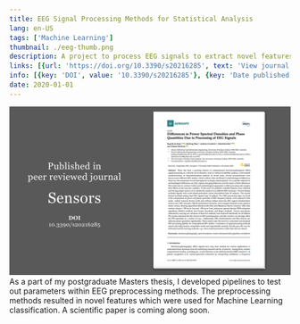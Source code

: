 ```yaml
---
title: EEG Signal Processing Methods for Statistical Analysis
lang: en-US
tags: ['Machine Learning']
thumbnail: ./eeg-thumb.png
description: A project to process EEG signals to extract novel features towards statistical analysis and machine learning.
links: [{url: 'https://doi.org/10.3390/s20216285', text: 'View journal article', icon: 'carbon:book'}]
info: [{key: 'DOI', value: '10.3390/s20216285'}, {key: 'Date published', value: '4 November 2020'}, {key: 'Role', value: 'Lead researcher'}, {key: 'Affiliation', value: 'University of Sydney'}, {key: 'Skills involved', value: ['Signal processing', 'Machine learning', 'Statistical analysis', 'Mathematics']}, {key: 'Tech used', value: ['MATLAB', 'Python', 'Tensorflow', 'EEGLAB']}]
date: 2020-01-01
---
```

![An image](/eeg.png)
<br/>
As a part of my postgraduate Masters thesis, I developed pipelines to test out parameters within EEG preprocessing methods. The preprocessing methods resulted in novel features which were used for Machine Learning classification. A scientific paper is coming along soon.